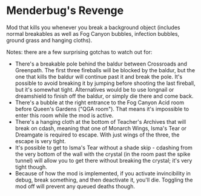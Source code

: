 # Menderbug's Revenge

Mod that kills you whenever you break a background object (includes normal breakables as well as Fog Canyon bubbles, infection bubbles, ground grass and hanging cloths).

Notes: there are a few surprising gotchas to watch out for:
* There's a breakable pole behind the baldur between Crossroads and Greenpath. The first three fireballs will be blocked by the baldur, but the one that kills the baldur will continue past it and break the pole. It's possible to avoid breaking it by jumping before shooting the last fireball, but it's somewhat tight. Alternatives would be to use longnail or dreamshield to finish off the baldur, or simply die there and come back.
* There's a bubble at the right entrance to the Fog Canyon Acid room before Queen's Gardens ("QGA room"). That means it's impossible to enter this room while the mod is active.
* There's a hanging cloth at the bottom of Teacher's Archives that will break on cdash, meaning that one of Monarch Wings, Isma's Tear or Dreamgate is required to escape. With just wings of the three, the escape is very tight.
* It's possible to get to Isma's Tear without a shade skip - cdashing from the very bottom of the wall with the crystal (in the room past the spike tunnel) will allow you to get there without breaking the crystal; it's very tight though.
* Because of how the mod is implemented, if you activate invincibility in debug, break something, and then deactivate it, you'll die. Toggling the mod off will prevent any queued deaths though.
